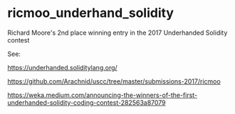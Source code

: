 # ricmoo_underhand_solidity
Richard Moore's 2nd place winning entry in the 2017 Underhanded Solidity contest

See:

https://underhanded.soliditylang.org/

https://github.com/Arachnid/uscc/tree/master/submissions-2017/ricmoo

https://weka.medium.com/announcing-the-winners-of-the-first-underhanded-solidity-coding-contest-282563a87079
